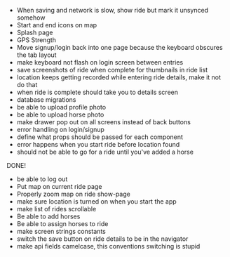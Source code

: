  - When saving and network is slow, show ride but mark it unsynced somehow
 - Start and end icons on map
 - Splash page
 - GPS Strength
 - Move signup/login back into one page because the keyboard obscures the tab layout
 - make keyboard not flash on login screen between entries
 - save screenshots of ride when complete for thumbnails in ride list
 - location keeps getting recorded while entering ride details, make it not do that
 - when ride is complete should take you to details screen
 - database migrations
 - be able to upload profile photo
 - be able to upload horse photo
 - make drawer pop out on all screens instead of back buttons 
 - error handling on login/signup
 - define what props should be passed for each component
 - error happens when you start ride before location found
 - should not be able to go for a ride until you've added a horse

 
 DONE!
- be able to log out
- Put map on current ride page
- Properly zoom map on ride show-page
- make sure location is turned on when you start the app
- make list of rides scrollable
- Be able to add horses
- Be able to assign horses to ride
- make screen strings constants
- switch the save button on ride details to be in the navigator
- make api fields camelcase, this conventions switching is stupid

